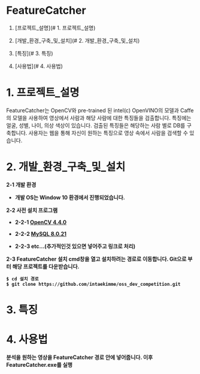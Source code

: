 # FeatureCatcher

  1. [프로젝트_설명](# 1. 프로젝트_설명)

  2. [개발_환경_구축_및_설치](# 2. 개발_환경_구축_및_설치)

  3. [특징](# 3. 특징)

  4. [사용법](# 4. 사용법)

# 1. 프로젝트_설명
FeatureCatcher는 OpenCV와 pre-trained 된 intel(c) OpenVINO의 모델과 Caffe의 모델을 사용하여 영상에서 사람과 해당 사람에 대한 특징들을 검출합니다. 특징에는 얼굴, 성별, 나이, 의상 색상이 있습니다. 검출된 특징들은 해당하는 사람 별로 DB를 구축합니다. 사용자는 웹을 통해 자신이 원하는 특징으로 영상 속에서 사람을 검색할 수 있습니다.

# 2. 개발_환경_구축_및_설치
<strong>2-1 개발 환경<strong>
  * 개발 OS는 Window 10 환경에서 진행되었습니다.


<strong>2-2 사전 설치 프로그램<strong>
  
  * 2-2-1 [OpenCV 4.4.0](https://github.com/intaekimme/oss_dev_competition/blob/master/document/OpenCV.md)
  
  * 2-2-2 [MySQL 8.0.21](https://github.com/intaekimme/oss_dev_competition/blob/master/document/MySQL.md)
  
  * 2-2-3 etc...(추가적인것 있으면 넣어주고 링크로 처리)

<strong>2-3 FeatureCatcher 설치<strong>
cmd창을 열고 설치하려는 경로로 이동합니다.
Git으로 부터 해당 프로젝트를 다운받습니다.
```
$ cd 설치 경로
$ git clone https://github.com/intaekimme/oss_dev_competition.git
```

# 3. 특징

# 4. 사용법
분석을 원하는 영상을 FeatureCatcher 경로 안에 넣어줍니다.
이후 FeatureCatcher.exe를 실행